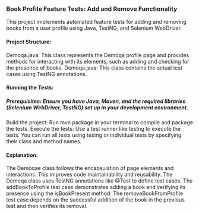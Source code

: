 
### Book Profile Feature Tests: Add and Remove Functionality
This project implements automated feature tests for adding and removing books from a user profile using Java, TestNG, and Selenium WebDriver.

#### Project Structure:

Demoqa.java: This class represents the Demoqa profile page and provides methods for interacting with its elements, such as adding and checking for the presence of books.
Demoqa.java: This class contains the actual test cases using TestNG annotations. 

#### Running the Tests:

##### Prerequisites: Ensure you have Java, Maven, and the required libraries (Selenium WebDriver, TestNG) set up in your development environment.
Build the project: Run mvn package in your terminal to compile and package the tests.
Execute the tests: Use a test runner like testng to execute the tests. You can run all tests using testng or individual tests by specifying their class and method names.

#### Explanation:

The Demoqae class follows the encapsulation of page elements and interactions. This improves code maintainability and reusability.
The Demoqa class uses TestNG annotations like @Test to define test cases.
The addBookToProfile test case demonstrates adding a book and verifying its presence using the isBookPresent method.
The removeBookFromProfile test case depends on the successful addition of the book in the previous test and then verifies its removal.
